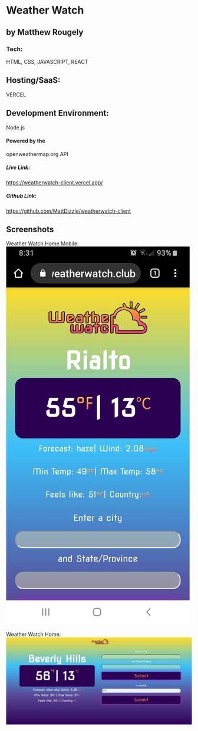 # Weather Watch

## by Matthew Rougely

### Tech:

HTML, CSS, JAVASCRIPT, REACT

## Hosting/SaaS:

VERCEL

## Development Environment:

Node.js

#### Powered by the
openweathermap.org API

##### Live Link:

https://weatherwatch-client.vercel.app/

##### Github Link:

https://github.com/MattDizzle/weatherwatch-client

## Screenshots

Weather Watch Home Mobile:
![Weather-Watch-Screenshot: Mobile](https://github.com/MattDizzle/favicon-host/blob/master/weather-watch/Mobile.jpg)

Weather Watch Home:
![Weather-Watch-Screenshot: Desktop](https://github.com/MattDizzle/favicon-host/blob/master/weather-watch/Home.JPG)


